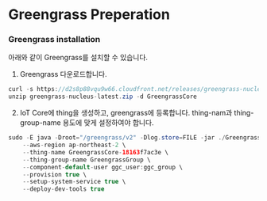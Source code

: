 # Greengrass Preperation

### Greengrass installation 

아래와 같이 Greengrass를 설치할 수 있습니다. 

1) Greengrass 다운로드합니다. 

```java
curl -s https://d2s8p88vqu9w66.cloudfront.net/releases/greengrass-nucleus-latest.zip > greengrass-nucleus-latest.zip 
unzip greengrass-nucleus-latest.zip -d GreengrassCore
```

2)  IoT Core에 thing을 생성하고, greengrass에 등록합니다. thing-nam과 thing-group-name 용도에 맞게 설정하여야 합니다. 

```java
sudo -E java -Droot="/greengrass/v2" -Dlog.store=FILE -jar ./GreengrassCore/lib/Greengrass.jar \
	--aws-region ap-northeast-2 \
	--thing-name GreengrassCore-18163f7ac3e \
	--thing-group-name GreengrassGroup \
	--component-default-user ggc_user:ggc_group \
	--provision true \
	--setup-system-service true \
	--deploy-dev-tools true
```
